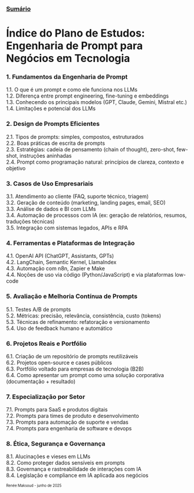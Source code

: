 ### [Sumário](<https://maksoud.github.io/Sumário>)

# Índice do Plano de Estudos: Engenharia de Prompt para Negócios em Tecnologia

### 1. Fundamentos da Engenharia de Prompt

1.1. O que é um prompt e como ele funciona nos LLMs  
1.2. Diferença entre prompt engineering, fine-tuning e embeddings  
1.3. Conhecendo os principais modelos (GPT, Claude, Gemini, Mistral etc.)  
1.4. Limitações e potencial dos LLMs

### 2. Design de Prompts Eficientes

2.1. Tipos de prompts: simples, compostos, estruturados  
2.2. Boas práticas de escrita de prompts  
2.3. Estratégias: cadeia de pensamento (chain of thought), zero-shot, few-shot, instruções aninhadas  
2.4. Prompt como programação natural: princípios de clareza, contexto e objetivo

### 3. Casos de Uso Empresariais

3.1. Atendimento ao cliente (FAQ, suporte técnico, triagem)  
3.2. Geração de conteúdo (marketing, landing pages, email, SEO)  
3.3. Análise de dados e BI com LLMs  
3.4. Automação de processos com IA (ex: geração de relatórios, resumos, traduções técnicas)  
3.5. Integração com sistemas legados, APIs e RPA

### 4. Ferramentas e Plataformas de Integração

4.1. OpenAI API (ChatGPT, Assistants, GPTs)  
4.2. LangChain, Semantic Kernel, LlamaIndex  
4.3. Automação com n8n, Zapier e Make  
4.4. Noções de uso via código (Python/JavaScript) e via plataformas low-code

### 5. Avaliação e Melhoria Contínua de Prompts

5.1. Testes A/B de prompts  
5.2. Métricas: precisão, relevância, consistência, custo (tokens)  
5.3. Técnicas de refinamento: refatoração e versionamento  
5.4. Uso de feedback humano e automático

### 6. Projetos Reais e Portfólio

6.1. Criação de um repositório de prompts reutilizáveis  
6.2. Projetos open-source e cases públicos  
6.3. Portfólio voltado para empresas de tecnologia (B2B)  
6.4. Como apresentar um prompt como uma solução corporativa (documentação + resultado)

### 7. Especialização por Setor

7.1. Prompts para SaaS e produtos digitais  
7.2. Prompts para times de produto e desenvolvimento  
7.3. Prompts para automação de suporte e vendas  
7.4. Prompts para engenharia de software e devops

### 8. Ética, Segurança e Governança

8.1. Alucinações e vieses em LLMs  
8.2. Como proteger dados sensíveis em prompts  
8.3. Governança e rastreabilidade de interações com IA  
8.4. Legislação e compliance em IA aplicada aos negócios


<sup><sub>
Renée Maksoud - junho de 2025
</sub></sup>